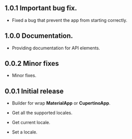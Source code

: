 ## 1.0.1 Important bug fix.

* Fixed a bug that prevent the app from starting correctly.


## 1.0.0 Documentation.

* Providing documentation for API elements.


## 0.0.2 Minor fixes

* Minor fixes.


## 0.0.1 Initial release

* Builder for wrap **MaterialApp** or **CupertinoApp**.

* Get all the supported locales.

* Get current locale.

* Set a locale.